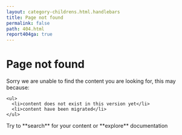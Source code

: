 ```yaml
---
layout: category-childrens.html.handlebars
title: Page not found
permalink: false
path: 404.html
report404ga: true
---
```


# Page not found

<aside class="warning">
  <p>
    Sorry we are unable to find the content you are looking for, this may because:

    <ul>
      <li>content does not exist in this version yet</li>
      <li>content have been migrated</li>
    </ul>
  </p>

  <p>
    Try to **search** for your content or **explore** documentation
  </p>
</aside>
